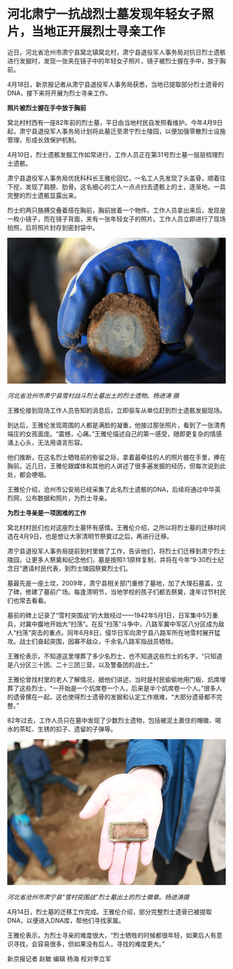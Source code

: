 # 河北肃宁一抗战烈士墓发现年轻女子照片，当地正开展烈士寻亲工作

近日，河北省沧州市肃宁县窝北镇窝北村，肃宁县退役军人事务局对抗日烈士遗骸进行发掘时，发现一张夹在镜子中的年轻女子照片，镜子被烈士握在手中，放于胸前。

4月18日，新京报记者从肃宁县退役军人事务局获悉，当地已提取部分烈士遗骨的DNA，接下来将开展为烈士寻亲工作。

**照片被烈士握在手中放于胸前**

窝北村村西有一座82年前的烈士墓，平日由当地村民自发照看维护。今年4月9日起，肃宁县退役军人事务局计划将此墓迁至肃宁烈士陵园，以便加强零散烈士设施管理，形成长效保护机制。

4月10日，烈士遗骸发掘工作如常进行，工作人员正在第31号烈士墓一层层梳理烈士遗骸。

肃宁县退役军人事务局优抚科科长王雅伦回忆，一名工人先发现了头盖骨，顺着往下挖，发现了肩膀、肋骨。这名细心的工人一点点扫去遗骸上的土，逐渐地，一具完整的烈士遗骸显露出来。

烈士的两只胳膊交叠着搭在胸前，胸前放着一个物件。工作人员拿出来后，发现是一枚小镜子，而在镜子背面，夹有一张年轻女子的照片。工作人员立即进行了现场拍照，后将照片封存到密封袋中。

![9a330174176521dc08e93154f5c1362b.jpg](https://raw.githubusercontent.com/qqhsx/qqnews_image/main/2024/04/18/河北肃宁一抗战烈士墓发现年轻女子照片，当地正开展烈士寻亲工作/9a330174176521dc08e93154f5c1362b.jpg)

_河北省沧州市肃宁县雪村战斗烈士墓出土的烈士遗物。杨进涛 摄_

王雅伦接到现场工作人员告知的消息后，立即驱车从单位赶到烈士遗骸发掘现场。

到达后，王雅伦发现周围的人都是满脸的凝重，他接过那张照片，看到了一张清秀端庄的女孩面庞。“震撼，心痛。”王雅伦描述自己的第一感受，随即更复杂的情感涌上心头，无法用语言形容。

他们推断，在这名烈士牺牲前的弥留之际，拿着最牵挂的人的照片握在手里，捧在胸前。近几日，王雅伦跟媒体和其他的人讲述了很多遍发掘的经历，但每次说到此处，都会哽咽。

王雅伦介绍，沧州市公安局已经采集了此名烈士遗骸的DNA，后续将通过中华英烈网，公布数据和照片，为烈士寻亲。

**为烈士寻亲是一项困难的工作**

窝北村村民们也对这座烈士墓怀有感情。王雅伦介绍，之所以将烈士墓的迁移时间选在4月9日，也是想让大家清明节祭奠过之后，再进行迁移。

肃宁县退役军人事务局提前到村里做了工作，告诉他们，将烈士们迁移到肃宁烈士陵园，让更多人祭奠和纪念他们，墓是按照1:1原样复制，并将在今年“9·30烈士纪念日”邀请村民代表，到烈士陵园祭奠烈士们。

墓最先是一座土坟，2009年，肃宁县相关部门重修了墓地，加了大理石墓盖，立了碑，修建了墓前广场。每逢清明节，当地学校的孩子们都去祭奠，逢年过节村民们也常去看看。

墓前的碑上记录了“雪村突围战”的大致经过——1942年5月1日，日军集中5万重兵，对冀中腹地开始大“扫荡”。在反“扫荡”斗争中，八路军冀中军区八分区成为敌人“扫荡”突击的重点。同年6月8日，侵华日军向肃宁县八路军所在地雪村展开猛攻。战士们奋起突围，因寡不敌众，千余名八路军指战员牺牲。

王雅伦表示，不知道这里埋葬了多少名烈士，也不知道这些烈士的名字，“只知道是八分区三十团、二十三团三营，以及警备团的战士。”

王雅伦曾找村里的老人了解情况，据他们讲述，当时是村民偷偷地用门板、炕席埋葬了这些烈士，“一开始是一个炕席卷一个人，后来是半个炕席卷一个人。”很多人的遗骨摞在一起，这也使得烈士遗骨的发掘和认定工作艰难，“大部分遗骨都不完整。”

82年过去，工作人员只在墓中发现了少数烈士遗物，包括被泥土裹住的帽徽、喝水的茶缸、生锈的扣子、遗留的子弹等。

![63f5662f7b4ff094e56570f86d617fea.jpg](https://raw.githubusercontent.com/qqhsx/qqnews_image/main/2024/04/18/河北肃宁一抗战烈士墓发现年轻女子照片，当地正开展烈士寻亲工作/63f5662f7b4ff094e56570f86d617fea.jpg)

 _河北省沧州市肃宁县“雪村突围战”烈士墓出土的烈士徽章。杨进涛摄_

4月14日，烈士墓的迁移工作完成。王雅伦介绍，部分完整烈士遗骨已被提取DNA，以便进入DNA库，帮他们寻找家属。

王雅伦表示，为烈士寻亲的难度很大，“烈士牺牲的时候都很年轻，如果后人有意识寻找，会容易很多，但如果没有后人，寻找的难度更大。”

新京报记者 赵敏 编辑 杨海 校对李立军

